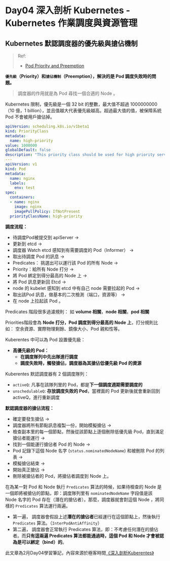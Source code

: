 # Day04 深入剖析 Kubernetes - Kubernetes 作業調度與資源管理

## Kubernetes 默認調度器的優先級與搶佔機制
> Ref:
> - [Pod Priority and Preemption](https://kubernetes.io/docs/concepts/scheduling-eviction/pod-priority-preemption/#how-to-use-priority-and-preemption)


**`優先級`（Priority）和`搶佔機制`（Preemption），解決的是 Pod 調度失敗時的問題。**

> 調度器的作用就是為 Pod 尋找一個合適的 Node 。

Kubernetes 限制，優先級是一個 32 bit 的整數，最大值不超過 1000000000（10 億，1 billion），並且值越大代表優先級越高。超過最大值的值，被保障系統 Pod 不會被用戶搶佔掉。

``` yaml
apiVersion: scheduling.k8s.io/v1beta1
kind: PriorityClass
metadata:
  name: high-priority
value: 1000000
globalDefault: false
description: "This priority class should be used for high priority service pods only."
---
apiVersion: v1
kind: Pod
metadata:
  name: nginx
  labels:
    env: test
spec:
  containers:
  - name: nginx
    image: nginx
    imagePullPolicy: IfNotPresent
  priorityClassName: high-priority
```

**調度流程：**
- 待調度Pod被提交到 apiServer -> 
- 更新到 etcd ->
- 調度器 Watch etcd 感知到有需要調度的 Pod（Informer） ->
- 取出待調度 Pod 的訊息 -> 
- Predicates： 挑選出可以運行該 Pod 的所有 Node  -> 
- Priority：給所有 Node 打分 ->
- 將 Pod 綁定到得分最高的 Node 上 -> 
- 將 Pod 訊息更新回 Etcd -> 
- node 的 kubelet 感知到 etcd 中有自己 node 需要拉起的 Pod ->
- 取出該Pod 訊息，做基本的二次檢測（端口，資源等） ->
- 在 node 上拉起該 Pod 。

Predicates 階段很多過濾規則： 如 **volume 相關**，**node 相關**，**pod 相關**

Priorities階段會為 **Node 打分，Pod 調度到得分最高的 Node 上**，打分規則比如： 空余資源、實際物理剩餘、鏡像大小、Pod 親和性等。

Kuberentes 中可以為 Pod 設置優先級：

- **高優先級的 Pod：**
    - **在調度隊列中先出隊進行調度**
    - **調度失敗時，觸發搶佔，調度器為其搶佔低優先級 Pod 的資源**

Kuberentes 默認調度器有 2 個調度隊列：

- `activeQ`: 凡事在該隊列里的 Pod，都是**下一個調度週期需要調度的**
- `unschedulableQ`: **存放調度失敗的 Pod**，當裡面的 Pod 更新後就會重新回到 activeQ，進行重新調度

**默認調度器的搶佔流程：**
- 確定要發生搶佔 ->
- 調度器將所有節點訊息複製一份，開始模擬搶佔 ->  
- 檢查副本里的每一個節點，然後從該節點上逐個刪除低優先級 Pod，直到滿足搶佔者能運行 -> 
- 找到一個能運行搶佔者 Pod 的 Node -> 
- Pod 記錄下這個 Node 名字 (`status.nominatedNodeName`) 和被刪除 Pod 的列表 -> 
- 模擬搶佔結束 -> 
- 開始真正搶佔 -> 
- 刪除被搶佔者的 Pod，將搶佔者調度到 Node 上。


在為某一對 Pod 和 Node 執行 `Predicates` 算法的時候，如果待檢查的 Node 是一個即將被搶佔的節點，即：調度隊列里有 `nominatedNodeName` 字段值是該 Node 名字的 Pod 存在（潛在的搶佔者）。那麼，調度器就會對這個 Node ，將同樣的 `Predicates` 算法運行兩遍。

- 第一遍， 調度器會假設上述**潛在的搶佔者**已經運行在這個節點上，然後執行 `Predicates` 算法。（`InterPodAntiAffinity`）
- 第二遍， 調度器會正常執行 Predicates 算法，即：不考慮任何潛在的搶佔者。而**只有這兩遍 Predicates 算法都能通過時，這個 Pod 和 Node 才會被認為是可以綁定（bind）的**。

此文章為2月Day04學習筆記，內容來源於極客時間[《深入剖析Kuberentes》](https://time.geekbang.org/column/article/70519)